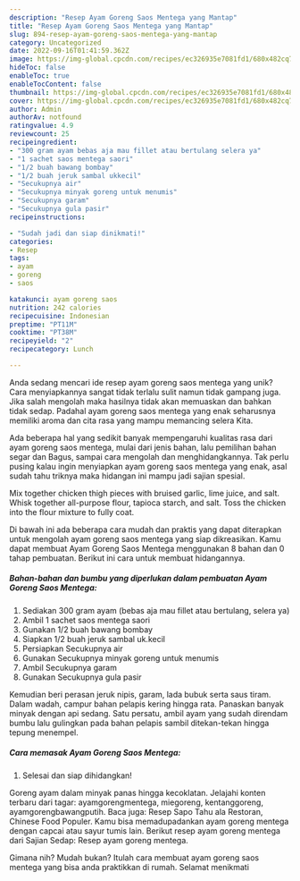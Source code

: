 ```yaml
---
description: "Resep Ayam Goreng Saos Mentega yang Mantap"
title: "Resep Ayam Goreng Saos Mentega yang Mantap"
slug: 894-resep-ayam-goreng-saos-mentega-yang-mantap
category: Uncategorized
date: 2022-09-16T01:41:59.362Z
image: https://img-global.cpcdn.com/recipes/ec326935e7081fd1/680x482cq70/ayam-goreng-saos-mentega-foto-resep-utama.jpg
hideToc: false
enableToc: true
enableTocContent: false
thumbnail: https://img-global.cpcdn.com/recipes/ec326935e7081fd1/680x482cq70/ayam-goreng-saos-mentega-foto-resep-utama.jpg
cover: https://img-global.cpcdn.com/recipes/ec326935e7081fd1/680x482cq70/ayam-goreng-saos-mentega-foto-resep-utama.jpg
author: Admin
authorAv: notfound
ratingvalue: 4.9
reviewcount: 25
recipeingredient:
- "300 gram ayam bebas aja mau fillet atau bertulang selera ya"
- "1 sachet saos mentega saori"
- "1/2 buah bawang bombay"
- "1/2 buah jeruk sambal ukkecil"
- "Secukupnya air"
- "Secukupnya minyak goreng untuk menumis"
- "Secukupnya garam"
- "Secukupnya gula pasir"
recipeinstructions:

- "Sudah jadi dan siap dinikmati!"
categories:
- Resep
tags:
- ayam
- goreng
- saos

katakunci: ayam goreng saos 
nutrition: 242 calories
recipecuisine: Indonesian
preptime: "PT11M"
cooktime: "PT38M"
recipeyield: "2"
recipecategory: Lunch

---
```





Anda sedang mencari ide resep ayam goreng saos mentega yang unik? Cara menyiapkannya sangat tidak terlalu sulit namun tidak gampang juga. Jika salah mengolah maka hasilnya tidak akan memuaskan dan bahkan tidak sedap. Padahal ayam goreng saos mentega yang enak seharusnya memiliki aroma dan cita rasa yang mampu memancing selera Kita.





Ada beberapa hal yang sedikit banyak mempengaruhi kualitas rasa dari ayam goreng saos mentega, mulai dari jenis bahan, lalu pemilihan bahan segar dan Bagus, sampai cara mengolah dan menghidangkannya. Tak perlu pusing kalau ingin menyiapkan ayam goreng saos mentega yang enak,      asal sudah tahu triknya maka hidangan ini mampu jadi sajian spesial.














Mix together chicken thigh pieces with bruised garlic, lime juice, and salt. Whisk together all-purpose flour, tapioca starch, and salt. Toss the chicken into the flour mixture to fully coat.






Di bawah ini ada beberapa cara mudah dan praktis yang dapat diterapkan untuk mengolah ayam goreng saos mentega yang siap dikreasikan. Kamu dapat membuat Ayam Goreng Saos Mentega menggunakan 8 bahan dan 0 tahap pembuatan. Berikut ini cara untuk membuat hidangannya.

<!--inarticleads1-->

##### Bahan-bahan dan bumbu yang diperlukan dalam pembuatan Ayam Goreng Saos Mentega:

1. Sediakan 300 gram ayam (bebas aja mau fillet atau bertulang, selera ya)
1. Ambil 1 sachet saos mentega saori
1. Gunakan 1/2 buah bawang bombay
1. Siapkan 1/2 buah jeruk sambal uk.kecil
1. Persiapkan Secukupnya air
1. Gunakan Secukupnya minyak goreng untuk menumis
1. Ambil Secukupnya garam
1. Gunakan Secukupnya gula pasir


Kemudian beri perasan jeruk nipis, garam, lada bubuk serta saus tiram. Dalam wadah, campur bahan pelapis kering hingga rata. Panaskan banyak minyak dengan api sedang. Satu persatu, ambil ayam yang sudah direndam bumbu lalu gulingkan pada bahan pelapis sambil ditekan-tekan hingga tepung menempel. 

<!--inarticleads2-->

##### Cara memasak Ayam Goreng Saos Mentega:


1. Selesai dan siap dihidangkan!

Goreng ayam dalam minyak panas hingga kecoklatan. Jelajahi konten terbaru dari tagar: ayamgorengmentega, miegoreng, kentanggoreng, ayamgorengbawangputih. Baca juga: Resep Sapo Tahu ala Restoran, Chinese Food Populer. Kamu bisa memadupadankan ayam goreng mentega dengan capcai atau sayur tumis lain. Berikut resep ayam goreng mentega dari Sajian Sedap: Resep ayam goreng mentega. 

Gimana nih? Mudah bukan? Itulah cara membuat ayam goreng saos mentega yang bisa anda praktikkan di rumah. Selamat menikmati
